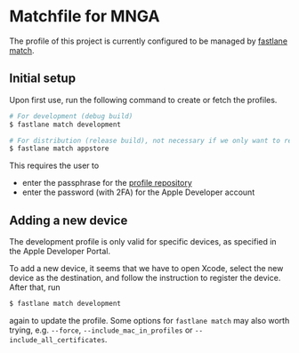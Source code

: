 # Matchfile for MNGA

The profile of this project is currently configured to be managed by [fastlane match](https://docs.fastlane.tools/actions/match/).

## Initial setup

Upon first use, run the following command to create or fetch the profiles.

```bash
# For development (debug build)
$ fastlane match development

# For distribution (release build), not necessary if we only want to release in CI
$ fastlane match appstore
```

This requires the user to

- enter the passphrase for the [profile repository](https://github.com/BugenZhao/MNGA-Profiles.git)
- enter the password (with 2FA) for the Apple Developer account

## Adding a new device

The development profile is only valid for specific devices, as specified in the Apple Developer Portal.

To add a new device, it seems that we have to open Xcode, select the new device as the destination, and follow the instruction to register the device. After that, run

```bash
$ fastlane match development
```

again to update the profile. Some options for `fastlane match` may also worth trying, e.g. `--force`, `--include_mac_in_profiles` or `--include_all_certificates`.
